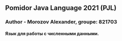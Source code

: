 ## Pomidor  Java  Language 2021 (PJL) 
### Author - Morozov Alexander, groupe: 821703
#### Язык для работы с численными данными.
